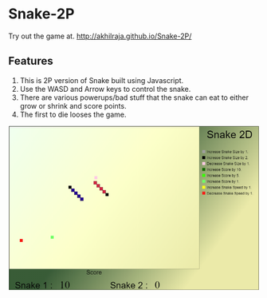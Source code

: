 # Snake-2P
Try out the game at.
http://akhilraja.github.io/Snake-2P/


## Features 

1. This is 2P version of Snake built using Javascript.
2. Use the WASD and Arrow keys to control the snake.
3. There are various powerups/bad stuff that the snake can eat to either grow or shrink and score points.
4. The first to die looses the game.

![Alt text](assets-readme/Snake.png?raw=true "Optional Title")



